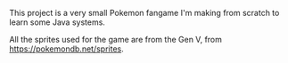 This project is a very small Pokemon fangame I'm making from scratch to learn some Java systems.

All the sprites used for the game are from the Gen V, from https://pokemondb.net/sprites.
